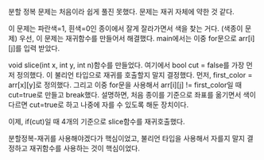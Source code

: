 분할 정복 문제는 처음이라 쉽게 풀진 못했다.
문제는 재귀 자체에 약한 것 같다.

이 문제는 파란색=1, 흰색=0인 종이에서 잘게 잘라가면서 색을 찾는 거다.
(색종이 문제)
우선, 이 문제는 재귀함수를 만들어서 해결했다.
main에서는 이중 for문으로 arr[i][j]를 입력 받았다.

void slice(int x, int y, int n)함수를 만들었다. 여기에서 bool cut = false를 가장 먼저 정의했다.
이 불리언 타입으로 재귀를 호출할지 말지 결정했다.
먼저, first_color = arr[x][y]로 정의했다. 그리고 이중 for문을 사용해서 arr[i][j] != first_color일 때 cut=true로 만들고 break했다.
설명하면, 처음 종이를 기준으로 좌표를 옮기면서 색이 다르면 cut=true로 하고 나중에 자를 수 있도록 해둔 장치이다.

이제, if(cut)일 때 4개의 기준으로 slice함수를 재귀호출했다.

분할정복-재귀를 사용해야겠다가 핵심이었고, 불리언 타입을 사용해서 자를지 말지 결정하고
재귀함수를 사용하는 것이 핵심이었다.
